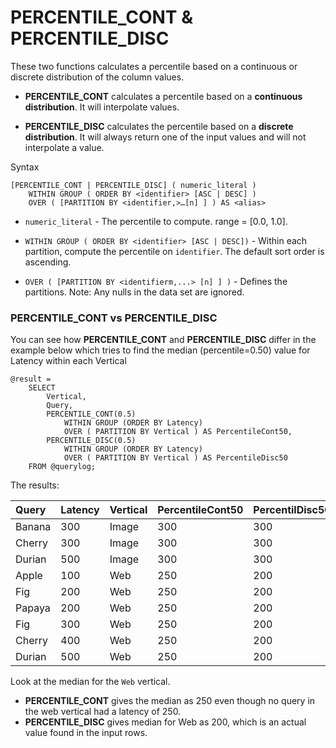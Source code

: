 # PERCENTILE\_CONT & PERCENTILE\_DISC

These two functions calculates a percentile based on a continuous or discrete distribution of the column values.

* **PERCENTILE_CONT** calculates a percentile based on a **continuous distribution**. It will interpolate values. 

* **PERCENTILE_DISC** calculates the percentile based on a **discrete distribution**. It  will always return one of the input values and will not interpolate a value.

Syntax

```
[PERCENTILE_CONT | PERCENTILE_DISC] ( numeric_literal )
    WITHIN GROUP ( ORDER BY <identifier> [ASC | DESC] )
    OVER ( [PARTITION BY <identifier,>…[n] ] ) AS <alias>
```

* `numeric_literal` - The percentile to compute. range = [0.0, 1.0].

* `WITHIN GROUP ( ORDER BY <identifier> [ASC | DESC])` - Within each partition, compute the percentile on `identifier`. The default sort order is ascending.

* `OVER ( [PARTITION BY <identifierm,...> [n] ] )` - Defines the partitions. Note: Any nulls in the data set are ignored.

### PERCENTILE_CONT vs PERCENTILE_DISC

You can see how **PERCENTILE_CONT** and **PERCENTILE_DISC** differ in the example below which tries to find the median \(percentile=0.50\) value for Latency within each Vertical

```
@result =
    SELECT
        Vertical,
        Query,
        PERCENTILE_CONT(0.5) 
            WITHIN GROUP (ORDER BY Latency)
            OVER ( PARTITION BY Vertical ) AS PercentileCont50,
        PERCENTILE_DISC(0.5)
            WITHIN GROUP (ORDER BY Latency)
            OVER ( PARTITION BY Vertical ) AS PercentileDisc50
    FROM @querylog;
```

The results:

| **Query** | **Latency** | **Vertical** | **PercentileCont50** | **PercentilDisc50** |
| :--- | :--- | :--- | :--- | :--- |
| Banana | 300 | Image | 300 | 300 |
| Cherry | 300 | Image | 300 | 300 |
| Durian | 500 | Image | 300 | 300 |
| Apple | 100 | Web | 250 | 200 |
| Fig | 200 | Web | 250 | 200 |
| Papaya | 200 | Web | 250 | 200 |
| Fig | 300 | Web | 250 | 200 |
| Cherry | 400 | Web | 250 | 200 |
| Durian | 500 | Web | 250 | 200 |

Look at the median for the `Web` vertical.

* **PERCENTILE_CONT** gives the median as 250 even though no query in the web vertical had a latency of 250.
* **PERCENTILE_DISC** gives median for Web as 200, which is an actual value found in the input rows.

